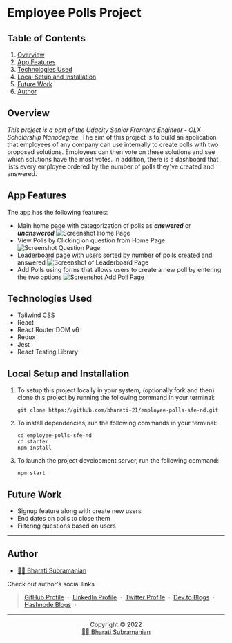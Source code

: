 # Employee Polls Project

## Table of Contents
1. [Overview](#overview)
1. [App Features](#app-features)
1. [Technologies Used](#technologies-used)
1. [Local Setup and Installation](#local-setup-and-installation)
1. [Future Work](#future-work)
1. [Author](#author)

## Overview
_This project is a part of the Udacity Senior Frontend Engineer - OLX Scholarship Nanodegree._ The aim of this project is to build an application that employees of any company can use internally to create polls with two proposed solutions. Employees can then vote on these solutions and see which solutions have the most votes. In addition, there is a dashboard that lists every employee ordered by the number of polls they've created and answered.

## App Features
The app has the following features:
- Main home page with categorization of polls as ***answered*** or ***unanswered***
  ![Screenshot Home Page](https://user-images.githubusercontent.com/51514137/212646785-9fe3ff77-253f-4796-9bd8-abc7c9e5673b.png)
- View Polls by Clicking on question from Home Page
  ![Screenshot Question Page](https://user-images.githubusercontent.com/51514137/212647025-8704ab78-884a-4380-bb8b-bc8cc3de8805.png)
- Leaderboard page with users sorted by number of polls created and answered
  ![Screenshot of Leaderboard Page](https://user-images.githubusercontent.com/51514137/212647147-b30e5759-a325-45d8-8740-48fa6402c261.png)
- Add Polls using forms that allows users to create a new poll by entering the two options 
  ![Screenshot Add Poll Page](https://user-images.githubusercontent.com/51514137/212647766-756d41c6-ef9c-4d05-8b95-df335e3f1d68.png)

 
## Technologies Used
- Tailwind CSS
- React
- React Router DOM v6
- Redux
- Jest
- React Testing Library

## Local Setup and Installation
1. To setup this project locally in your system, (optionally fork and then) clone this project by running the following command in your terminal:
    ```
    git clone https://github.com/bharati-21/employee-polls-sfe-nd.git
    ```
1. To install dependencies, run the following commands in your terminal:
    ```
    cd employee-polls-sfe-nd
    cd starter
    npm install
    ```
1. To launch the project development server, run the following command:
    ```
    npm start
    ```
## Future Work
- Signup feature along with create new users
- End dates on polls to close them
- Filtering questions based on users

<hr />

## Author
  - <a href="https://bharati-21.github.io/">👩‍💻 Bharati Subramanian</a>

Check out author's social links 
> [GitHub Profile](https://github.com/bharati-21) &nbsp;&middot;&nbsp; 
> [LinkedIn Profile](https://www.linkedin.com/in/bharati-subramanian-29734b152/) &nbsp;&middot;&nbsp;
> [Twitter Profile](https://twitter.com/_bhaaratii) &nbsp;&middot;&nbsp;
> [Dev.to Blogs](https://dev.to/bharati21) &nbsp;&middot;&nbsp;
> [Hashnode Blogs](https://bharati.hashnode.dev/) &nbsp;&middot;&nbsp;

<hr />

<p align="center">Copyright &copy; 2022 
  <br />
  <a href="https://bharati-21.github.io/">👩‍💻 Bharati Subramanian</a>
</p>
